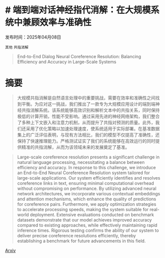 # # 端到端对话神经指代消解：在大规模系统中兼顾效率与准确性

发布时间：2025年04月08日

`其他` `共指消解`

> End-to-End Dialog Neural Coreference Resolution: Balancing Efficiency and Accuracy in Large-Scale Systems

# 摘要

> 大规模共指消解是自然语言处理中的重要挑战，需要在效率和准确性之间找到平衡。为应对这一挑战，我们推出了一款专为大规模应用设计的端到端神经共指消解系统。该系统能够高效识别和解析文本中的共指关系，同时保持极低的计算开销，性能不受影响。通过采用先进的神经网络架构，我们整合了多种上下文嵌入和注意力机制，从而提升了共指对预测的质量。此外，我们还采用了优化策略以加速处理速度，使系统适用于实际部署。在基准数据集上的广泛评估表明，与现有方法相比，我们的模型不仅提高了准确性，还保持了快速推理能力。严格测试证实了我们的系统能够在高效运行的同时提供精准的共指消解，从而为该领域未来的发展奠定了基准。

> Large-scale coreference resolution presents a significant challenge in natural language processing, necessitating a balance between efficiency and accuracy. In response to this challenge, we introduce an End-to-End Neural Coreference Resolution system tailored for large-scale applications. Our system efficiently identifies and resolves coreference links in text, ensuring minimal computational overhead without compromising on performance. By utilizing advanced neural network architectures, we incorporate various contextual embeddings and attention mechanisms, which enhance the quality of predictions for coreference pairs. Furthermore, we apply optimization strategies to accelerate processing speeds, making the system suitable for real-world deployment. Extensive evaluations conducted on benchmark datasets demonstrate that our model achieves improved accuracy compared to existing approaches, while effectively maintaining rapid inference times. Rigorous testing confirms the ability of our system to deliver precise coreference resolutions efficiently, thereby establishing a benchmark for future advancements in this field.

[Arxiv](https://arxiv.org/abs/2504.05824)